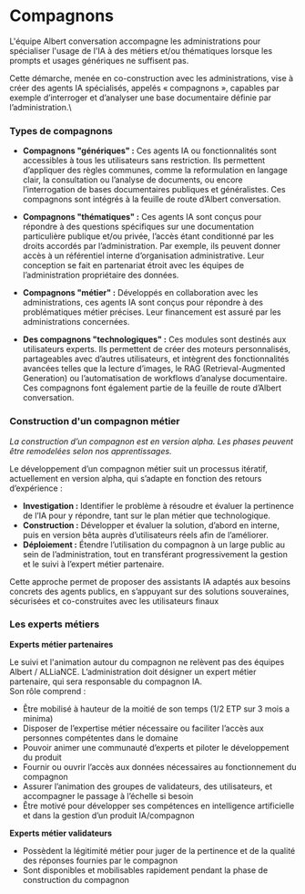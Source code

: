 # Compagnons

L'équipe Albert conversation accompagne les administrations  pour spécialiser l'usage de l'IA à des métiers et/ou thématiques lorsque les prompts et usages génériques ne suffisent pas.

Cette démarche, menée en co-construction avec les administrations, vise à créer des agents IA spécialisés, appelés « compagnons », capables par exemple d’interroger et d’analyser une base documentaire définie par l’administration.\


### Types de compagnons&#x20;

* **Compagnons "génériques" :** Ces agents IA ou fonctionnalités sont accessibles à tous les utilisateurs sans restriction. Ils permettent d’appliquer des règles communes, comme la reformulation en langage clair, la consultation ou l’analyse de documents, ou encore l’interrogation de bases documentaires publiques et généralistes. Ces compagnons sont intégrés à la feuille de route d’Albert conversation.



* **Compagnons "thématiques" :** Ces agents IA sont conçus pour répondre à des questions spécifiques sur une documentation particulière publique et/ou privée, l’accès étant conditionné par les droits accordés par l’administration. Par exemple, ils peuvent donner accès à un référentiel interne d’organisation administrative. Leur conception se fait en partenariat étroit avec les équipes de l’administration propriétaire des données.



* **Compagnons "métier" :** Développés en collaboration avec les administrations, ces agents IA sont conçus pour répondre à des problématiques métier précises. Leur financement est assuré par les administrations concernées.



* **Des compagnons "technologiques" :** Ces modules sont destinés aux utilisateurs experts. Ils permettent de créer des moteurs personnalisés, partageables avec d’autres utilisateurs, et intègrent des fonctionnalités avancées telles que la lecture d’images, le RAG (Retrieval-Augmented Generation) ou l’automatisation de workflows d’analyse documentaire. Ces compagnons font également partie de la feuille de route d’Albert conversation.





### Construction d'un compagnon métier&#x20;

_La construction d’un compagnon est en version alpha. Les phases peuvent être remodelées selon nos apprentissages._



Le développement d’un compagnon métier suit un processus itératif, actuellement en version alpha, qui s’adapte en fonction des retours d’expérience :

* **Investigation :** Identifier le problème à résoudre et évaluer la pertinence de l’IA pour y répondre, tant sur le plan métier que technologique.
* **Construction :** Développer et évaluer la solution, d’abord en interne, puis en version bêta auprès d’utilisateurs réels afin de l’améliorer.
* **Déploiement :** Étendre l’utilisation du compagnon à un large public au sein de l’administration, tout en transférant progressivement la gestion et le suivi à l’expert métier partenaire.

Cette approche permet de proposer des assistants IA adaptés aux besoins concrets des agents publics, en s’appuyant sur des solutions souveraines, sécurisées et co-construites avec les utilisateurs finaux





### Les experts métiers&#x20;

**Experts métier partenaires**

Le suivi et l'animation autour du compagnon ne relèvent pas des équipes Albert / ALLiaNCE. L’administration doit désigner un expert métier partenaire, qui sera responsable du compagnon IA.\
Son rôle comprend :

* Être mobilisé à hauteur de la moitié de son temps (1/2 ETP sur 3 mois a minima)&#x20;
* Disposer de l’expertise métier nécessaire ou faciliter l’accès aux personnes compétentes dans le domaine
* Pouvoir animer une communauté d’experts et piloter le développement du produit
* Fournir ou ouvrir l’accès aux données nécessaires au fonctionnement du compagnon
* Assurer l’animation des groupes de validateurs, des utilisateurs, et accompagner le passage à l’échelle si besoin
* Être motivé pour développer ses compétences en intelligence artificielle et dans la gestion d’un produit IA/compagnon



**Experts métier validateurs**

* Possèdent la légitimité métier pour juger de la pertinence et de la qualité des réponses fournies par le compagnon
* Sont disponibles et mobilisables rapidement pendant la phase de construction du compagnon





